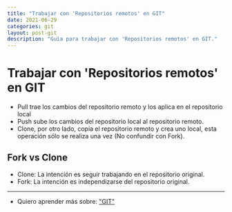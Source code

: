 ```yaml
---
title: "Trabajar con 'Repositorios remotos' en GIT"
date: 2021-06-29
categories: git
layout: post-git
description: "Guía para trabajar con 'Repositorios remotos' en GIT."
---
```


# Trabajar con 'Repositorios remotos' en GIT
- Pull trae los cambios del repositorio remoto y los aplica en el repositorio local
- Push sube los cambios del repositorio local al repositorio remoto.
- Clone, por otro lado, copia el repositorio remoto y crea uno local, esta operación sólo se realiza una vez (No confundir con Fork).

## Fork vs Clone
- Clone: La intención es seguir trabajando en el repositorio original.
- Fork: La intención es independizarse del repositorio original.

***

- Quiero aprender más sobre: ["GIT"](../00/git)
